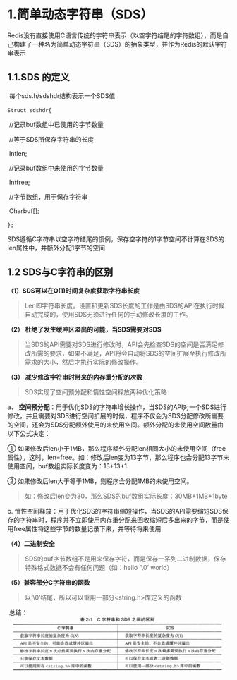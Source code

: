 # 1.简单动态字符串（SDS）

​         Redis没有直接使用C语言传统的字符串表示（以空字符结尾的字符数组），而是自己构建了一种名为简单动态字符串（SDS）的抽象类型，并作为Redis的默认字符串表示

## 1.1.SDS 的定义

​         每个sds.h/sdshdr结构表示一个SDS值

 `Struct sdshdr{`

​                                        //记录buf数组中已使用的字节数量

​         //等于SDS所保存字符串的长度

​         Intlen; 

​         //记录buf数组中未使用的字节数量

​         Intfree;

​         //字节数组，用于保存字符串

​         Charbuf[];

`};`

​         SDS遵循C字符串以空字符结尾的惯例，保存空字符的1字节空间不计算在SDS的len属性中，并额外分配1字节的空间

## 1.2 SDS与C字符串的区别

**（1）SDS可以在O(1)时间复杂度获取字符串长度**

> Len即字符串长度。设置和更新SDS长度的工作是由SDS的API在执行时候自动完成的，使用SDS无须进行任何的手动修改长度的工作。

**（2） 杜绝了发生缓冲区溢出的可能，当SDS需要对SDS**

> 当SDS的API需要对SDS进行修改时，API会先检查SDS的空间是否满足修改所需的要求，如果不满足，API将会自动将SDS的空间扩展至执行修改所需求的大小，然后才执行实际的修改操作。

**（3） 减少修改字符串时带来的内存重分配的次数**

> SDS实现了空间预分配和惰性空间释放两种优化策略

a．  **空间预分配**：用于优化SDS的字符串增长操作，当SDS的API对一个SDS进行修改，并且需要对SDS进行空间扩展的时候，程序不仅会为SDS分配修改所需要的空间，还会为SDS分配额外使用的未使用空间。额外分配的未使用空间数量由以下公式决定：

①  如果修改后len小于1MB，那么程序额外分配len相同大小的未使用空间（free属性），这时，len=free。如：修改后len变为13字节，那么程序也会分配13字节未使用空间，buf数组实际长度变为：13+13+1

②  如果修改后len大于等于1MB，则程序会分配1MB的未使用空间。

> 如：修改后len变为30，那么SDS的buf数组实际长度：30MB+1MB+1byte

b. 惰性空间释放：用于优化SDS的字符串缩短操作，当SDS的API需要缩短SDS保存的字符串时，程序并不立即使用内存重分配来回收缩短后多出来的字节，而是使用free属性将这些字节的数量记录下来，并等待将来使用

**（4）二进制安全**

> SDS的buf字节数组不是用来保存字符，而是保存一系列二进制数据，保存特殊格式数据不会有任何问题（如：hello ‘\0’ world）

**（5）兼容部分C字符串的函数**

> 以‘\0’结尾，所以可以重用一部分<string.h>库定义的函数

​         总结：
![image](/img/2017-12-12-Redis_/Redis_01.png)
